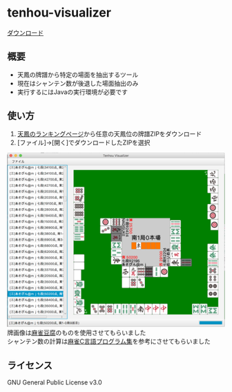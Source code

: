 # tenhou-visualizer

[ダウンロード](https://github.com/CrazyBBB/tenhou-visualizer/releases/download/v0.1/tenhouvisualizer.jar)

## 概要

- 天鳳の牌譜から特定の場面を抽出するツール
- 現在はシャンテン数が後退した場面抽出のみ
- 実行するにはJavaの実行環境が必要です

## 使い方

1. [天鳳のランキングページ](http://tenhou.net/ranking.html)から任意の天鳳位の牌譜ZIPをダウンロード
2. [ファイル]→[開く]でダウンロードしたZIPを選択

![](screenshot.png)
牌画像は[麻雀豆腐](http://majandofu.com/mahjong-images)のものを使用させてもらいました  
シャンテン数の計算は[麻雀C言語プログラム集](http://cmj3.web.fc2.com/)を参考にさせてもらいました

## ライセンス
GNU General Public License v3.0
